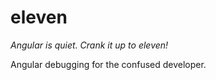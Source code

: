 eleven
========

*Angular is quiet. Crank it up to _eleven_!*

Angular debugging for the confused developer.
